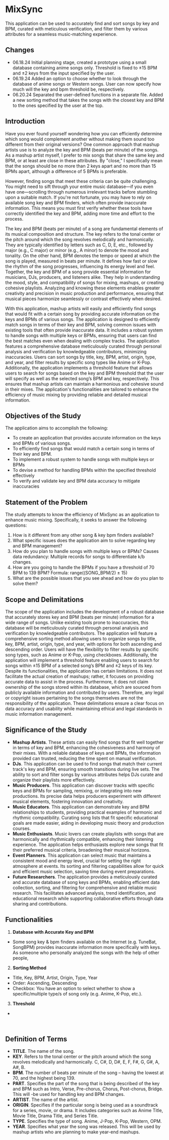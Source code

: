 # MixSync
This application can be used to accurately find and sort songs by key and BPM, curated with meticulous verification, and filter them by various attributes for a seamless music-matching experience.

## Changes
- 06.18.24 Initial planning stage, created a prototype using a small database containing anime songs only. Threshold is fixed to ±15 BPM and ±2 keys from the input specified by the user.
- 06.19.24 Added an option to choose whether to look through the database of anime songs or Western songs. User can now specify how much will the key and bpm threshold be, respectively.
- 06.20.24 Separated the user-defined functions in a separate file. Added a new sorting method that takes the songs with the closest key and BPM to the ones specified by the user at the top.

## Introduction
Have you ever found yourself wondering how you can efficiently determine which song would complement another without making them sound too different from their original versions? One common approach that mashup artists use is to analyze the key and BPM (beats per minute) of the songs. As a mashup artist myself, I prefer to mix songs that share the same key and BPM, or at least are close in these attributes. By "close," I specifically mean that the songs should be no more than 2 keys apart and no more than 15 BPMs apart, although a difference of 5 BPMs is preferable.

However, finding songs that meet these criteria can be quite challenging. You might need to sift through your entire music database—if you even have one—scrolling through numerous irrelevant tracks before stumbling upon a suitable match. If you're not fortunate, you may have to rely on available song key and BPM finders, which often provide inaccurate information. This means you must first verify whether these tools have correctly identified the key and BPM, adding more time and effort to the process. 

The key and BPM (beats per minute) of a song are fundamental elements of its musical composition and structure. The key refers to the tonal center or the pitch around which the song revolves melodically and harmonically. They are typically identified by letters such as C, D, E, etc., followed by major (e.g., C major) or minor (e.g., A minor) to denote the mood and tonality. On the other hand, BPM denotes the tempo or speed at which the song is played, measured in beats per minute. It defines how fast or slow the rhythm of the song progresses, influencing its energy level and feel. Together, the key and BPM of a song provide essential information for musicians, DJs, producers, and listeners alike. They help in understanding the mood, style, and compatibility of songs for mixing, mashups, or creating cohesive playlists. Analyzing and knowing these elements enables greater creativity and precision in music production and performance, ensuring that musical pieces harmonize seamlessly or contrast effectively when desired.

With this application, mashup artists will easily and efficiently find songs that would fit with a certain song by providing accurate information on the keys and BPMs of various songs. The application is designed to efficiently match songs in terms of their key and BPM, solving common issues with existing tools that often provide inaccurate data. It includes a robust system to handle songs with multiple keys or BPMs, ensuring that users can find the best matches even when dealing with complex tracks. The application features a comprehensive database meticulously curated through personal analysis and verification by knowledgeable contributors, minimizing inaccuracies. Users can sort songs by title, key, BPM, artist, origin, type, and year, and filter results by specific song types like Anime or K-Pop. Additionally, the application implements a threshold feature that allows users to search for songs based on the key and BPM threshold that the user will specify as well as the selected song’s BPM and key, respectively. This ensures that mashup artists can maintain a harmonious and cohesive sound in their mixes. The application's functionalities are tailored to enhance the efficiency of music mixing by providing reliable and detailed musical information.

## Objectives of the Study
The application aims to accomplish the following:
-	To create an application that provides accurate information on the keys and BPMs of various songs.
-	To efficiently find songs that would match a certain song in terms of their key and BPM.
-	To implement a robust system to handle songs with multiple keys or BPMs
-	To devise a method for handling BPMs within the specified threshold effectively
-	To verify and validate key and BPM data accuracy to mitigate inaccuracies

## Statement of the Problem
The study attempts to know the efficiency of MixSync as an application to enhance music mixing. Specifically, it seeks to answer the following questions: 
1. How is it different from any other song & key bpm finders available?
2. What specific issues does the application aim to solve regarding key and BPM management?
3. How do you plan to handle songs with multiple keys or BPMs?
Causes data redundancy: Multiple records for songs to differentiate k/b changes.
4. How are you going to handle the BPMs if you have a threshold of 70 BPM to 139 BPM?
Formula: range((SONG_BPM/2) ± 15)
5. What are the possible issues that you see ahead and how do you plan to solve them? 

## Scope and Delimitations
The scope of the application includes the development of a robust database that accurately stores key and BPM (beats per minute) information for a wide range of songs. Unlike existing tools prone to inaccuracies, this database will be meticulously curated through personal analysis and verification by knowledgeable contributors. The application will feature a comprehensive sorting method allowing users to organize songs by title, key, BPM, artist, origin, type, and year, with options for both ascending and descending order. Users will have the flexibility to filter results by specific song types, such as Anime or K-Pop, using checkboxes. Additionally, the application will implement a threshold feature enabling users to search for songs within ±15 BPM of a selected song’s BPM and ±2 keys of its key.
Despite its functionalities, the application has certain limitations. It does not facilitate the actual creation of mashups; rather, it focuses on providing accurate data to assist in the process. Furthermore, it does not claim ownership of the songs stored within its database, which are sourced from publicly available information and contributed by users. Therefore, any legal or copyright issues pertaining to the songs themselves are not the responsibility of the application. These delimitations ensure a clear focus on data accuracy and usability while maintaining ethical and legal standards in music information management. 

## Significance of the Study
- **Mashup Artists**. These artists can easily find songs that fit well together in terms of key and BPM, enhancing the cohesiveness and harmony of their mixes. With a reliable database of keys and BPMs, the information provided can trusted, reducing the time spent on manual verification.
- **DJs**. This application can be used to find songs that match their current track's key and BPM, ensuring smooth transitions during live sets. The ability to sort and filter songs by various attributes helps DJs curate and organize their playlists more effectively.
- **Music Producers**. This application can discover tracks with specific keys and BPMs for sampling, remixing, or integrating into new productions. Its precise data helps producers experiment with different musical elements, fostering innovation and creativity.
- **Music Educators**. This application can demonstrate key and BPM relationships to students, providing practical examples of harmonic and rhythmic compatibility. Curating song lists that fit specific educational goals are made easier, aiding in developing music theory and production courses.
- **Music Enthusiasts**. Music lovers can create playlists with songs that are harmonically and rhythmically compatible, enhancing their listening experience. The application helps enthusiasts explore new songs that fit their preferred musical criteria, broadening their musical horizons.
- **Event Planners**. This application can select music that maintains a consistent mood and energy level, crucial for setting the right atmosphere at events. Its sorting and filtering capabilities allow for quick and efficient music selection, saving time during event preparations.
- **Future Researchers**. The application provides a meticulously curated and accurate database of song keys and BPMs, enabling efficient data collection, sorting, and filtering for comprehensive and reliable music research. This facilitates advanced analysis, trend identification, and educational research while supporting collaborative efforts through data sharing and contributions.

## Functionalities
1. **Database with Accurate Key and BPM**
- Some song key & bpm finders available on the Internet (e.g. TuneBat, SongBPM) provides inaccurate information more specifically with keys. As someone who personally analyzed the songs with the help of other people, 
2. **Sorting Method**
- Title, Key, BPM, Artist, Origin, Type, Year
- Order: Ascending, Descending
- Checkbox: You have an option to select whether to show a specific/multiple type/s of song only (e.g. Anime, K-Pop, etc.).
3. **Threshold**
- 
 
## Definition of Terms
-	**TITLE**. The name of the song.
-	**KEY**. Refers to the tonal center or the pitch around which the song revolves melodically and harmonically. C, C#, D, D#, E, F, F#, G, G#, A, A#, B.
-	**BPM**. The number of beats per minute of the song – having the lowest at 70, and the highest being 139.
-	**PART**. Specifies the part of the song that is being described of the key and BPM such as Intro, Verse, Pre-chorus, Chorus, Post-chorus, Bridge. This will -be used for handling key and BPM changes.
-	**ARTIST**. The name of the artist.
-	**ORIGIN**. Specifies if the particular song is being used as a soundtrack for a series, movie, or drama. It includes categories such as Anime Title, Movie Title, Drama Title, and Series Title.
-	**TYPE**. Specifies the type of song. Anime, J-Pop, K-Pop, Western, OPM.
-	**YEAR**. Specifies what year the song was released. This will be used by mashup artists who are planning to make year-end mashups.
